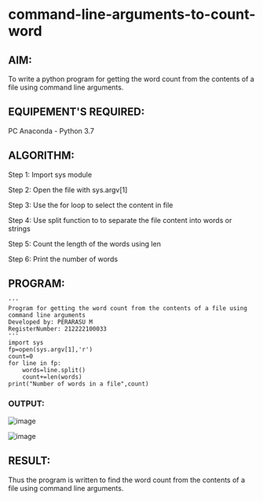 # command-line-arguments-to-count-word
## AIM:
To write a python program for getting the word count from the contents of a file using command line arguments.
## EQUIPEMENT'S REQUIRED: 
PC
Anaconda - Python 3.7
## ALGORITHM: 
Step 1:
Import sys module

Step 2:
Open the file with sys.argv[1]

Step 3:
Use the for loop to select the content in file

Step 4:
Use split function to to separate the file content into words or strings

Step 5:
Count the length of the words using len

Step 6:
Print the number of words

## PROGRAM:
```
'''
Program for getting the word count from the contents of a file using command line arguments
Developed by: PERARASU M
RegisterNumber: 212222100033
'''
import sys
fp=open(sys.argv[1],'r')
count=0
for line in fp:
    words=line.split()
    count+=len(words)
print("Number of words in a file",count)

```
### OUTPUT:

![image](https://github.com/PERARASU10/command-line-arguments-to-count-word/assets/118348589/30ac6029-d936-4bda-80c6-472f5b1478e4)

![image](https://github.com/PERARASU10/command-line-arguments-to-count-word/assets/118348589/9235251f-adf5-4981-a4a5-44f4daddf135)



## RESULT:
Thus the program is written to find the word count from the contents of a file using command line arguments.
